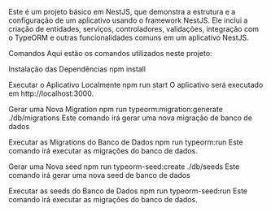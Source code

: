 Este é um projeto básico em NestJS, que demonstra a estrutura e a configuração de um aplicativo usando o framework NestJS. Ele inclui a criação de entidades, serviços, controladores, validações, integração com o TypeORM e outras funcionalidades comuns em um aplicativo NestJS.

Comandos
Aqui estão os comandos utilizados neste projeto:

Instalação das Dependências
npm install

Executar o Aplicativo Localmente
npm run start
O aplicativo será executado em http://localhost:3000.

Gerar uma Nova Migration
npm run typeorm:migration:generate ./db/migrations
Este comando irá gerar uma nova migração de banco de dados

Executar as Migrations do Banco de Dados
npm run typeorm:run
Este comando irá executar as migrações do banco de dados.

Gerar uma Nova seed
npm run typeorm-seed:create ./db/seeds
Este comando irá gerar uma nova seed de banco de dados

Executar as seeds do Banco de Dados
npm run typeorm-seed:run
Este comando irá executar as migrações do banco de dados.

